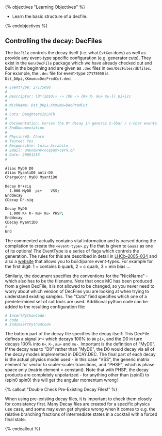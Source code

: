 {% objectives "Learning Objectives" %}

* Learn the basic structure of a decfile.

{% endobjectives %}

## Controlling the decay: DecFiles

The `DecFile` controls the decay itself (i.e. what `EvtGen` does) as well as provide any event-type specific configuration (e.g. generator cuts).
They exist in the `Gen/DecFile` package which we have already checked out and built in the beginning and are given as `.dec` files in `Gen/DecFiles/dkfiles`.
For example, the `.dec` file for event-type `27175000` is `Dst_D0pi,KKmumu=DecProdCut.dec`:
```bash
# EventType: 27175000                                                                                                                                                                                                                                      
#                                                                                                                                                                                                                                                          
# Descriptor: [D*(2010)+ -> (D0 -> {K+ K- mu+ mu-}) pi+]cc                                                                                                                                                                                                 
#                                                                                                                                                                                                                                                          
# NickName: Dst_D0pi,KKmumu=DecProdCut                                                                                                                                                                                                                     
#                                                                                                                                                                                                                                                          
# Cuts: DaughtersInLHCb                                                                                                                                                                                                                                    
#                                                                                                                                                                                                                                                          
# Documentation: Forces the D* decay in generic b-bbar / c-cbar events + Requires products to be in LHCb acceptance                                                                                                                                        
# EndDocumentation                                                                                                                                                                                                                                         
#                                                                                                                                                                                                                                                          
# PhysicsWG: Charm                                                                                                                                                                                                                                         
# Tested: Yes                                                                                                                                                                                                                                              
# Responsible: Luisa Arrabito                                                                                                                                                                                                                              
# Email: unknown@<nospam>cern.ch                                                                                                                                                                                                                           
# Date: 20091215                                                                                                                                                                                                                                           
#                                                                                                                                                                                                                                                          
                                                                                                                                                                                                                                                           
Alias MyD0 D0                                                                                                                                                                                                                                              
Alias MyantiD0 anti-D0                                                                                                                                                                                                                                     
ChargeConj MyD0 MyantiD0                                                                                                                                                                                                                                   
                                                                                                                                                                                                                                                           
Decay D*+sig                                                                                                                                                                                                                                               
  1.000 MyD0  pi+    VSS;                                                                                                                                                                                                                                  
Enddecay                                                                                                                                                                                                                                                   
CDecay D*-sig                                                                                                                                                                                                                                              
                                                                                                                                                                                                                                                           
Decay MyD0                                                                                                                                                                                                                                                 
  1.000 K+ K- mu+ mu- PHSP;                                                                                                                                                                                                                                
Enddecay                                                                                                                                                                                                                                                   
CDecay MyantiD0                                                                                                                                                                                                                                            
#                                                                                                                                                                                                                                                          
End  
```
The commented actually contains vital information and is parsed during the compilation to create the `<event-type>.py` file that is given to `Gauss` as one of its options!
The EventType is a series of flags which controls the generation. The rules for this are described in detail in [LHCb-2005-034](https://cds.cern.ch/record/855452/files/lhcb-2005-034.pdf) and also a [website](http://lbeventtype.web.cern.ch/) that allows you to build/parse event-types.
For example for the first digit: 1 = contains b quark, 2 = c quark, 3 = min bias ...

Similarly, the document specifies the conventions for the "NickName" - which also has to be the filename. Note that once MC has been produced from a given DecFile, it is not allowed to be changed, so you never need to worry about which version of DecFiles you are looking at when trying to understand existing samples.
The "Cuts" field specifies which one of a predetermined set of cut tools are used. Additional python code can be added to the resulting configuration file:

```bash
# InsertPythonCode:
# code ...
# EndInsertPythonCode
```

The bottom part of the decay file specifies the decay itself:
This DecFile defines a signal `D*+` which decays 100% to `D0` `pi+`, and the D0 in turn decays 100% into `K+`, `K-`, `mu+` and `mu-`. Important is the definition of "MyD0". If the decay was to "D0" rather than "MyD0", the D0 would decay via all of the decay modes implemented in DECAY.DEC.
The final part of each decay is the actual physics model used - in this case "VSS", the generic matrix element for vector to scaler-scaler transitions, and "PHSP", which is phase space only (matrix element = constant). Note that with PHSP, the decay products are completely unpolarized - for anything other than (spin0) to (spin0 spin0) this will get the angular momentum wrong!

{% callout "Double Check Pre-Existing Decay Files!" %}

When using pre-existing decay files, it is important to check them closely for consistency first. Many Decay files are created for a specific physics use case, and some may even get physics wrong when it comes to e.g. the relative branching fractions of intermediate states in a cocktail with a forced final state.

{% endcallout %}
